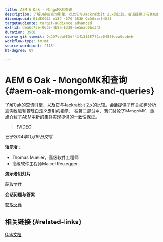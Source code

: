 ```yaml
---
title: AEM 6 Oak - MongoMK和查询
description: 了解Oak的查询引擎，以及它与Jackrabbit 2.x的比较。会话提供了有关如何分析查询性能和管理自定义索引的指示。 在第二部分中，我们讨论了MongoMK，重点介绍了AEM中新的集群实现提供的一致性保证。
discoiquuid: 51d59018-e137-4370-8530-9c38dca34343
targetaudience: target-audience advanced
exl-id: dea6d73e-0659-4b9a-b338-ee5eac0bc342
duration: 3968
source-git-commit: 9a297cda953d4414131657f9ac84580aea0eabeb
workflow-type: tm+mt
source-wordcount: '143'
ht-degree: 0%

---
```


# AEM 6 Oak - MongoMK和查询{#aem-oak-mongomk-and-queries}

了解Oak的查询引擎，以及它与Jackrabbit 2.x的比较。会话提供了有关如何分析查询性能和管理自定义索引的指示。 在第二部分中，我们讨论了MongoMK，重点介绍了AEM中新的集群实现提供的一致性保证。

>[!VIDEO](https://video.tv.adobe.com/v/19402/?quality=9)

*已于2014年11月19日交付*

**演示者：**

* Thomas Mueller，高级软件工程师
* 高级软件工程师Marcel Reutegger

**演示者幻灯片**

[获取文件](assets/aem-6-oak-mongomk-and-queries.pdf)

**会话问题与答案**

[获取文件](assets/q-a-11-19-14-gem-session-oak.pdf)

## 相关链接 {#related-links}

[Oak文档](https://jackrabbit.apache.org/oak/docs/)

<!--
[Get back to the Overview](https://helpx.adobe.com/cn/experience-manager/kt/eseminars/gems/aem-index.html)
-->
